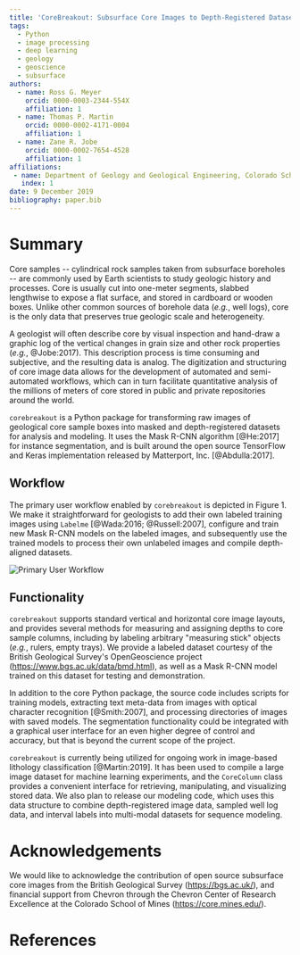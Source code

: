 ```yaml
---
title: 'CoreBreakout: Subsurface Core Images to Depth-Registered Datasets'
tags:
  - Python
  - image processing
  - deep learning
  - geology
  - geoscience
  - subsurface
authors:
  - name: Ross G. Meyer
    orcid: 0000-0003-2344-554X
    affiliation: 1
  - name: Thomas P. Martin
    orcid: 0000-0002-4171-0004
    affiliation: 1
  - name: Zane R. Jobe
    orcid: 0000-0002-7654-4528
    affiliation: 1
affiliations:
 - name: Department of Geology and Geological Engineering, Colorado School of Mines
   index: 1
date: 9 December 2019
bibliography: paper.bib
---
```


# Summary

Core samples -- cylindrical rock samples taken from subsurface boreholes -- are commonly used by Earth scientists to study geologic history and processes. Core is usually cut into one-meter segments, slabbed lengthwise to expose a flat surface, and stored in cardboard or wooden boxes. Unlike other common sources of borehole data (*e.g.*, well logs), core is the only data that preserves true geologic scale and heterogeneity.

A geologist will often describe core by visual inspection and hand-draw a graphic log of the vertical changes in grain size and other rock properties (*e.g.*, @Jobe:2017). This description process is time consuming and subjective, and the resulting data is analog. The digitization and structuring of core image data allows for the development of automated and semi-automated workflows, which can in turn facilitate quantitative analysis of the millions of meters of core stored in public and private repositories around the world.

``corebreakout`` is a Python package for transforming raw images of geological core sample boxes into masked and depth-registered datasets for analysis and modeling. It uses the Mask R-CNN algorithm [@He:2017] for instance segmentation, and is built around the open source TensorFlow and Keras implementation released by Matterport, Inc. [@Abdulla:2017].


## Workflow

The primary user workflow enabled by ``corebreakout`` is depicted in Figure 1. We make it straightforward for geologists to add their own labeled training images using ``Labelme`` [@Wada:2016; @Russell:2007], configure and train new Mask R-CNN models on the labeled images, and subsequently use the trained models to process their own unlabeled images and compile depth-aligned datasets.

![Primary User Workflow](JOSS_figure_workflow.png)


## Functionality

``corebreakout`` supports standard vertical and horizontal core image layouts, and provides several methods for measuring and assigning depths to core sample columns, including by labeling arbitrary "measuring stick" objects (*e.g.*, rulers, empty trays). We provide a labeled dataset courtesy of the British Geological Survey's OpenGeoscience project (https://www.bgs.ac.uk/data/bmd.html), as well as a Mask R-CNN model trained on this dataset for testing and demonstration.

In addition to the core Python package, the source code includes scripts for training models, extracting text meta-data from images with optical character recognition [@Smith:2007], and processing directories of images with saved models. The segmentation functionality could be integrated with a graphical user interface for an even higher degree of control and accuracy, but that is beyond the current scope of the project.

``corebreakout`` is currently being utilized for ongoing work in image-based lithology classification [@Martin:2019]. It has been used to compile a large image dataset for machine learning experiments, and the `CoreColumn` class provides a convenient interface for retrieving, manipulating, and visualizing stored data. We also plan to release our modeling code, which uses this data structure to combine depth-registered image data, sampled well log data, and interval labels into multi-modal datasets for sequence modeling.


# Acknowledgements

We would like to acknowledge the contribution of open source subsurface core images from the British Geological Survey (https://bgs.ac.uk/), and financial support from Chevron through the Chevron Center of Research Excellence at the Colorado School of Mines (https://core.mines.edu/).


# References

